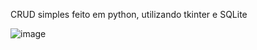 CRUD simples feito em python, utilizando tkinter e SQLite

![image](https://github.com/user-attachments/assets/2dbd7e73-e8a0-478c-91b0-eace8d50aed3)

